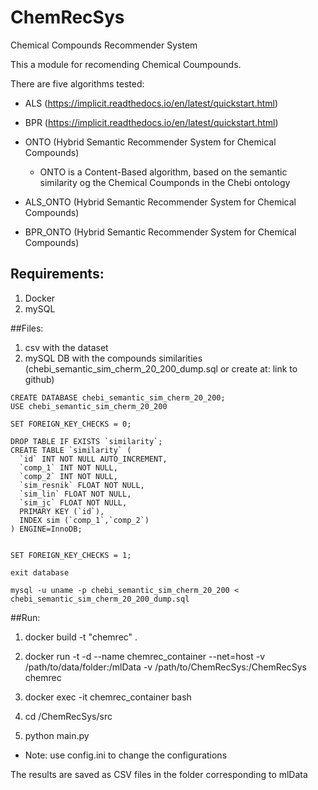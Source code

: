 # ChemRecSys
Chemical Compounds Recommender System

This a module for recomending Chemical Coumpounds. 

There are five algorithms tested:
* ALS (https://implicit.readthedocs.io/en/latest/quickstart.html)
* BPR (https://implicit.readthedocs.io/en/latest/quickstart.html)
* ONTO (Hybrid Semantic Recommender System for Chemical Compounds)
    * ONTO is a Content-Based algorithm, based on the semantic similarity og the Chemical Coumponds in the Chebi ontology

* ALS_ONTO (Hybrid Semantic Recommender System for Chemical Compounds)
* BPR_ONTO (Hybrid Semantic Recommender System for Chemical Compounds)
 


## Requirements:
1) Docker
2) mySQL


##Files:
1) csv with the dataset
2) mySQL DB with the compounds similarities (chebi_semantic_sim_cherm_20_200_dump.sql or create at: link to github)

```
CREATE DATABASE chebi_semantic_sim_cherm_20_200;
USE chebi_semantic_sim_cherm_20_200

SET FOREIGN_KEY_CHECKS = 0;

DROP TABLE IF EXISTS `similarity`;
CREATE TABLE `similarity` (
  `id` INT NOT NULL AUTO_INCREMENT,
  `comp_1` INT NOT NULL,
  `comp_2` INT NOT NULL,
  `sim_resnik` FLOAT NOT NULL,
  `sim_lin` FLOAT NOT NULL,
  `sim_jc` FLOAT NOT NULL,
  PRIMARY KEY (`id`),
  INDEX sim (`comp_1`,`comp_2`) 
) ENGINE=InnoDB;


SET FOREIGN_KEY_CHECKS = 1;

exit database

mysql -u uname -p chebi_semantic_sim_cherm_20_200 < chebi_semantic_sim_cherm_20_200_dump.sql
```


##Run:

1) docker build -t "chemrec" .

2) docker run -t -d --name chemrec_container --net=host -v /path/to/data/folder:/mlData -v /path/to/ChemRecSys:/ChemRecSys chemrec

3) docker exec -it chemrec_container bash

4) cd /ChemRecSys/src

5) python main.py

* Note: use config.ini to change the configurations 

The results are saved as CSV files in the folder corresponding to mlData 



